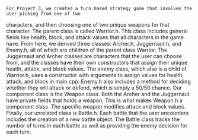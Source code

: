     For Project 3, we created a turn based strategy game that involves the user picking from one of two
characters, and then choosing one of two unique weapons for that character. The parent class is called
Warrior.h. This class includes general fields like health, block, and attack values that all characters
in the game have. From here, we derived three classes: Archer.h, Juggernaut.h, and Enemy.h, all of which
are children of the parent class Warrior. The Juggernaut and Archer classes are characters that the user
can choose from, and the classes have their own constructors that assign their unique health, attack, and
block values. The enemy class, which also is a child of Warrior.h, uses a constructor with arguments
to assign values for health, attack, and block in main.cpp. Enemy.h also includes a method for deciding
whether they will attack or defend, which is simply a 50/50 chance. Our component class is the Weapon class.
Both the Archer and the Juggernaut have private fields that holds a weapon. This is what makes Weapon.h
a component class. The specific weapon modifies attack and block values. Finally, our unrelated class
is Battle.h. Each battle that the user encounters includes the creation of a new battle object. The Battle
class tracks the number of turns in each battle as well as providing the enemy decision for each turn.